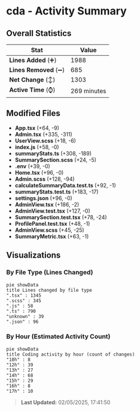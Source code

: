 # cda - Activity Summary 

## Overall Statistics

| Stat                   | Value                                                             |
| ---------------------- | ----------------------------------------------------------------- |
| **Lines Added** (➕)   | 1988                                          |
| **Lines Removed** (➖) | 685                                        |
| **Net Change** (↕)    | 1303                |
| **Active Time** (⌚)   | 269 minutes |


## Modified Files
- **App.tsx** (+64, -9)
- **Admin.tsx** (+335, -311)
- **UserView.scss** (+18, -6)
- **index.js** (+58, -0)
- **summaryStats.ts** (+308, -189)
- **SummarySection.scss** (+24, -5)
- **.env** (+39, -0)
- **Home.tsx** (+96, -0)
- **Admin.scss** (+128, -94)
- **calculateSummaryData.test.ts** (+92, -1)
- **summaryStats.test.ts** (+183, -17)
- **settings.json** (+96, -0)
- **AdminView.tsx** (+186, -2)
- **AdminView.test.tsx** (+127, -0)
- **SummarySection.test.tsx** (+78, -24)
- **ProfilePanel.test.tsx** (+48, -1)
- **AdminView.scss** (+45, -25)
- **SummaryMetric.tsx** (+63, -1)

## Visualizations

### By File Type (Lines Changed)

```mermaid
pie showData
title Lines changed by file type
".tsx" : 1345
".scss" : 345
".js" : 58
".ts" : 790
"unknown" : 39
".json" : 96
```

### By Hour (Estimated Activity Count)

```mermaid
pie showData
title Coding activity by hour (count of changes)
"10h" : 8
"12h" : 39
"13h" : 27
"14h" : 68
"15h" : 29
"16h" : 8
"17h" : 10
```


> **Last Updated:** 02/05/2025, 17:41:50